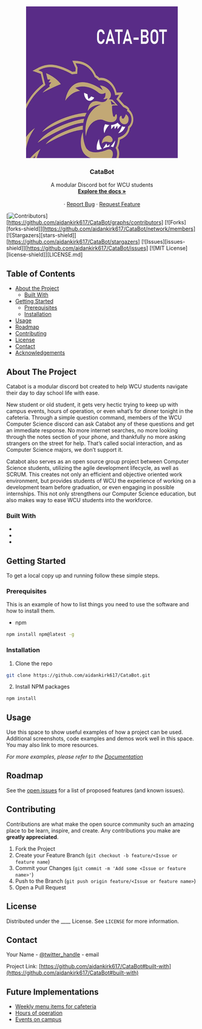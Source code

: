 

<!-- PROJECT LOGO -->
<br />
<p align="center">
    <!-- <a href="https://github.com/aidankirk617/CataBot"> -->
    <img src="images/logo1.jpg" alt="Logo" width="400" height="400">
  </a>

  <h3 align="center">CataBot</h3>

  <p align="center">
    A modular Discord bot for WCU students
    <br />
    <a href="https://github.com/aidankirk617/CataBot"><strong>Explore the docs »</strong></a>
    <br />
    <br />
    <!-- Commented out until we have a live demo -->
    <!--<a href="https://github.com/github_username/repo">View Demo</a> -->
    ·
    <a href="https://github.com/aidankirk617/CataBot/issues">Report Bug</a>
    ·
    <a href="https://github.com/aidankirk617/CataBot/issues">Request Feature</a>
  </p>
</p>

<!-- PROJECT SHIELDS -->
<!--
*** I'm using markdown "reference style" links for readability.
*** Reference links are enclosed in brackets [ ] instead of parentheses ( ).
*** See the bottom of this document for the declaration of the reference variables
*** for contributors-url, forks-url, etc. This is an optional, concise syntax you may use.
*** https://www.markdownguide.org/basic-syntax/#reference-style-links
-->
[![Contributors][contributors-shield]][https://github.com/aidankirk617/CataBot/graphs/contributors]
[![Forks][forks-shield]][https://github.com/aidankirk617/CataBot/network/members]
[![Stargazers][stars-shield]][https://github.com/aidankirk617/CataBot/stargazers]
[![Issues][issues-shield]][https://github.com/aidankirk617/CataBot/issues]
[![MIT License][license-shield]][LICENSE.md] 


<!-- TABLE OF CONTENTS -->
## Table of Contents

* [About the Project](#about-the-project)
  * [Built With](#built-with)
* [Getting Started](#getting-started)
  * [Prerequisites](#prerequisites)
  * [Installation](#installation)
* [Usage](#usage)
* [Roadmap](#roadmap)
* [Contributing](#contributing)
* [License](#license)
* [Contact](#contact)
* [Acknowledgements](#acknowledgements)



<!-- ABOUT THE PROJECT -->
## About The Project

<!--[![Produc Name Screen Shot][product-screenshot]](https://example.com) -->

Catabot is a modular discord bot created to help WCU students navigate their day to day school life with ease.

New student or old student, it gets very hectic trying to keep up with campus events,
hours of operation, or even what’s for dinner tonight in the cafeteria. Through a
simple question command, members of the WCU Computer Science discord can ask Catabot
any of these questions and get an immediate response. No more internet searches, no
more looking through the notes section of your phone, and thankfully no more asking 
strangers on the street for help. That’s called social interaction, and as Computer Science majors,
we don’t support it.

Catabot also serves as an open source group project between Computer Science 
students, utilizing the agile development lifecycle, as well as SCRUM. This
creates not only an efficient and objective oriented work environment, but
provides students of WCU the experience of working on a development team before
graduation, or even engaging in possible internships. This not only strengthens
our Computer Science education, but also makes way to ease WCU students into the workforce.

### Built With

* []()
* []()
* []()



<!-- GETTING STARTED -->
## Getting Started

To get a local copy up and running follow these simple steps.

### Prerequisites

This is an example of how to list things you need to use the software and how to install them.
* npm
```sh
npm install npm@latest -g
```

### Installation

1. Clone the repo
```sh
git clone https://github.com/aidankirk617/CataBot.git
```
2. Install NPM packages
```sh
npm install
```

<!-- USAGE EXAMPLES -->
## Usage

Use this space to show useful examples of how a project can be used. Additional screenshots, code examples and demos work well in this space. You may also link to more resources.

_For more examples, please refer to the [Documentation](https://example.com)_



<!-- ROADMAP -->
## Roadmap

See the [open issues](https://github.com/aidankirk617/CataBot/issues) for a 
list of proposed features (and known issues).



<!-- CONTRIBUTING -->
## Contributing

Contributions are what make the open source community such an amazing place to be learn, inspire, and create. Any contributions you make are **greatly appreciated**.

1. Fork the Project
2. Create your Feature Branch (`git checkout -b feature/<Issue or feature name`)
3. Commit your Changes (`git commit -m 'Add some <Issue or feature name>'`)
4. Push to the Branch (`git push origin feature/<Issue or feature name>`)
5. Open a Pull Request



<!-- LICENSE -->
## License

Distributed under the ____ License. See `LICENSE` for more information.



<!-- CONTACT -->
## Contact

Your Name - [@twitter_handle](https://twitter.com/twitter_handle) - email

Project Link: [https://github.com/aidankirk617/CataBot#built-with](https://github.com/aidankirk617/CataBot#built-with)



<!-- ACKNOWLEDGEMENTS -->
## Future Implementations

* [Weekly menu items for cafeteria]()
* [Hours of operation]()
* [Events on campus]()


<!-- MARKDOWN LINKS & IMAGES -->
<!-- https://www.markdownguide.org/basic-syntax/#reference-style-links -->
[contributors-shield]: https://img.shields.io/github/contributors/othneildrew/Best-README-Template.svg?style=flat-square
[product-screenshot]: images/logo2.jpg
